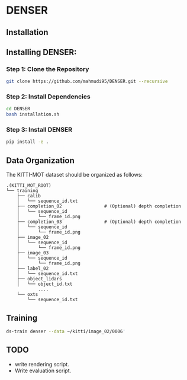 # DENSER

## Installation

## Installing DENSER:

### Step 1: Clone the Repository
```bash
git clone https://github.com/mahmudi95/DENSER.git --recursive
```
### Step 2: Install Dependencies
```bash
cd DENSER
bash installation.sh
```
### Step 3: Install DENSER 
```bash
pip install -e .
```
## Data Organization

The KITTI-MOT dataset should be organized as follows:

```
.(KITTI_MOT_ROOT)
└── training
    ├── calib
    │   └── sequence_id.txt
    ├── completion_02                # (Optional) depth completion
    │   └── sequence_id
    │       └── frame_id.png
    ├── completion_03                # (Optional) depth completion
    │   └── sequence_id
    │       └── frame_id.png
    ├── image_02
    │   └── sequence_id
    │       └── frame_id.png
    ├── image_03
    │   └── sequence_id
    │       └── frame_id.png
    ├── label_02
    │   └── sequence_id.txt
    ├── object_lidars
    │   └── object_id.txt
            ....
    └── oxts
        └── sequence_id.txt
```


## Training 

```bash
ds-train denser --data ~/kitti/image_02/0006'
```
## TODO

- write rendering script.
- Write evaluation script.
